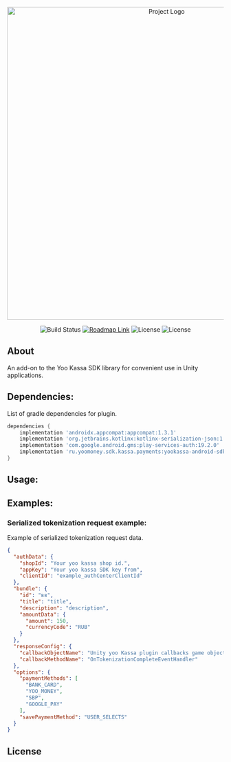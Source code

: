 <p align="center">
    <img src="https://i.ibb.co/NYKvCFB/Yoo-Kassa-Horizontal-Logo.png" alt="Project Logo" width="726">
</p>

<p align="center">
    <img src="https://build.burning-lab.com/app/rest/builds/buildType:id:UnityPlugins_YooKassa_Android_DevelopmentBuild/statusIcon.svg" alt="Build Status">
    <a href="https://tasks.burning-lab.com/agiles/131-71/current?settings"><img src="https://img.shields.io/badge/Roadmap-YouTrack-orange" alt="Roadmap Link"></a>
    <img src="https://img.shields.io/badge/34-darkgreen?logo=android&label=Target%20SDK" alt="License">
    <img src="https://img.shields.io/badge/License-MIT-success" alt="License">
</p>

## About

An add-on to the Yoo Kassa SDK library for convenient use in Unity applications.

## Dependencies:

List of gradle dependencies for plugin.

```groovy
dependencies {
    implementation 'androidx.appcompat:appcompat:1.3.1'
    implementation 'org.jetbrains.kotlinx:kotlinx-serialization-json:1.6.0'
    implementation 'com.google.android.gms:play-services-auth:19.2.0'
    implementation 'ru.yoomoney.sdk.kassa.payments:yookassa-android-sdk:6.8.0'
}
```

## Usage:

## Examples:

### Serialized tokenization request example:

Example of serialized tokenization request data.

```json
{
  "authData": {
    "shopId": "Your yoo kassa shop id.",
    "appKey": "Your yoo kassa SDK key from",
    "clientId": "example_authCenterClientId"
  },
  "bundle": {
    "id": "вв",
    "title": "title",
    "description": "description",
    "amountData": {
      "amount": 150,
      "currencyCode": "RUB"
    }
  },
  "responseConfig": {
    "callbackObjectName": "Unity yoo Kassa plugin callbacks game object name",
    "callbackMethodName": "OnTokenizationCompleteEventHandler"
  },
  "options": {
    "paymentMethods": [
      "BANK_CARD",
      "YOO_MONEY",
      "SBP",
      "GOOGLE_PAY"
    ],
    "savePaymentMethod": "USER_SELECTS"
  }
}
```

## License